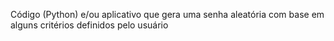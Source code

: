 Código (Python) e/ou aplicativo que gera uma senha aleatória com base em alguns critérios definidos pelo usuário
